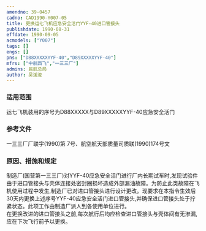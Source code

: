 ```yaml
---
amendno: 39-0457  
cadno: CAD1990-Y007-05  
title: 更换运七飞机应急安全活门YYF-40进口管接头  
publishdate: 1990-08-31  
effdate: 1990-09-05  
acmodels: ["Y007"]  
tags: []  
engs: []  
pns: ["D88XXXXXYYF-40","D89XXXXXYYF-40"]  
mfrs: ["中航西飞","一三三厂"]  
admins: 民航总局  
author: 吴溪浚  
---
```

  
### 适用范围  
运七飞机装用的序号为D88XXXXX与D89XXXXXYYF-40应急安全活门  
  
<!--more-->  
### 参考文件  
一三三厂厂联字(1990)第 7号、航空航天部质量司质联(1990)174号文  
  
### 原因、措施和规定  
制造厂(国营第一三三厂)对YYF-40应急安全活门进行厂内长期试车时,发现试验件由于进口管接头与壳体连接处密封圈损坏造成外部漏油故障。为防止此类故障在飞机使用过程中发生,制造厂已对进口管接头进行设计更改。现要求在本指令生效后30天内更换上述序号YYF-40应急安全活门进口管接头,并确保进口管接头处于拧紧状态。此项工作由制造厂派人到各使用单位进行。  
    在更换改进的进口管接头之前,每次航行后均应检查进口管接头与壳体间有无渗漏,应在下次飞行前予以更换。  
